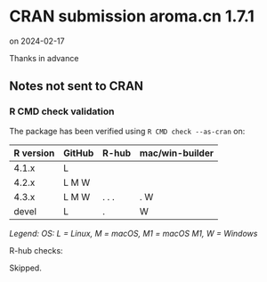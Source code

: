 # CRAN submission aroma.cn 1.7.1

on 2024-02-17

Thanks in advance


## Notes not sent to CRAN

### R CMD check validation

The package has been verified using `R CMD check --as-cran` on:

| R version     | GitHub | R-hub | mac/win-builder |
| ------------- | ------ | ----- | --------------- |
| 4.1.x         | L      |       |                 |
| 4.2.x         | L M W  |       |                 |
| 4.3.x         | L M W  | . . . | . W             |
| devel         | L      | .     |   W             |

*Legend: OS: L = Linux, M = macOS, M1 = macOS M1, W = Windows*


R-hub checks:

Skipped.
